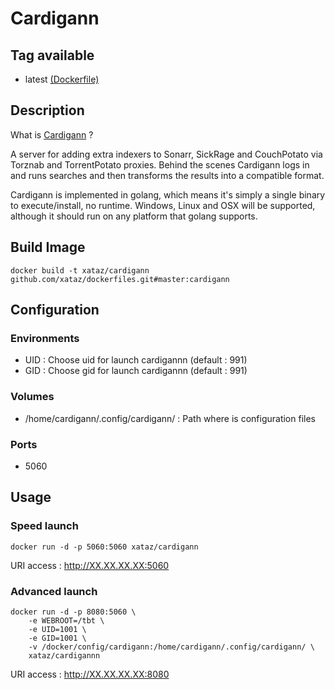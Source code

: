 # Cardigann

## Tag available
* latest [(Dockerfile)](https://github.com/xataz/dockerfiles/tree/master/cardigann/Dockerfile)

## Description
What is [Cardigann](https://github.com/cardigann/cardigann) ?

A server for adding extra indexers to Sonarr, SickRage and CouchPotato via Torznab and TorrentPotato proxies. Behind the scenes Cardigann logs in and runs searches and then transforms the results into a compatible format.

Cardigann is implemented in golang, which means it's simply a single binary to execute/install, no runtime. Windows, Linux and OSX will be supported, although it should run on any platform that golang supports.

## Build Image

```shell
docker build -t xataz/cardigann github.com/xataz/dockerfiles.git#master:cardigann
```

## Configuration
### Environments
* UID : Choose uid for launch cardigannn (default : 991)
* GID : Choose gid for launch cardigannn (default : 991)

### Volumes
* /home/cardigann/.config/cardigann/ : Path where is configuration files 

### Ports
* 5060

## Usage
### Speed launch
```shell
docker run -d -p 5060:5060 xataz/cardigann
```
URI access : http://XX.XX.XX.XX:5060

### Advanced launch
```shell
docker run -d -p 8080:5060 \
	-e WEBROOT=/tbt \
	-e UID=1001 \
	-e GID=1001 \
	-v /docker/config/cardigann:/home/cardigann/.config/cardigann/ \
	xataz/cardigannn
```
URI access : http://XX.XX.XX.XX:8080
